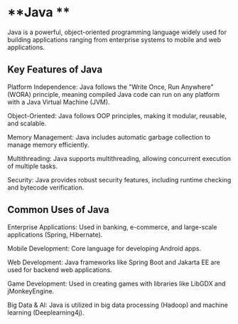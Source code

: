 # **Java **
Java is a powerful, object-oriented programming language widely used for building applications ranging from enterprise systems to mobile and web applications.

## **Key Features of Java**
Platform Independence: Java follows the "Write Once, Run Anywhere" (WORA) principle, meaning compiled Java code can run on any platform with a Java Virtual Machine (JVM).

Object-Oriented: Java follows OOP principles, making it modular, reusable, and scalable.

Memory Management: Java includes automatic garbage collection to manage memory efficiently.

Multithreading: Java supports multithreading, allowing concurrent execution of multiple tasks.

Security: Java provides robust security features, including runtime checking and bytecode verification.


## **Common Uses of Java**
Enterprise Applications: Used in banking, e-commerce, and large-scale applications (Spring, Hibernate).

Mobile Development: Core language for developing Android apps.

Web Development: Java frameworks like Spring Boot and Jakarta EE are used for backend web applications.

Game Development: Used in creating games with libraries like LibGDX and jMonkeyEngine.

Big Data & AI: Java is utilized in big data processing (Hadoop) and machine learning (Deeplearning4j).
